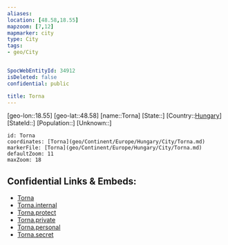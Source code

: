 ```yaml
---
aliases: 
location: [48.58,18.55]
mapzoom: [7,12] 
mapmarker: city 
type: City
tags:
- geo/City


SpocWebEntityId: 34912
isDeleted: false
confidential: public

title: Torna
---
```

[geo-lon::18.55]
[geo-lat::48.58]
[name::Torna]
[State::]
[Country::[Hungary](geo/Continent/Europe/Hungary.md)]
[StateId::]
[Population::]
[Unknown::]


```leaflet
id: Torna
coordinates: [Torna](geo/Continent/Europe/Hungary/City/Torna.md)
markerFile: [Torna](geo/Continent/Europe/Hungary/City/Torna.md)
defaultZoom: 11 
maxZoom: 18
```


## Confidential Links & Embeds: 
- [Torna](../../../../../../_public/geo/Continent/Europe/Hungary/City/Torna.md) 
- [Torna.internal](../../../../../../_internal/geo/Continent/Europe/Hungary/City/Torna.internal.md) 
- [Torna.protect](../../../../../../_protect/geo/Continent/Europe/Hungary/City/Torna.protect.md) 
- [Torna.private](../../../../../../_private/geo/Continent/Europe/Hungary/City/Torna.private.md) 
- [Torna.personal](../../../../../../_personal/geo/Continent/Europe/Hungary/City/Torna.personal.md) 
- [Torna.secret](../../../../../../_secret/geo/Continent/Europe/Hungary/City/Torna.secret.md) 
